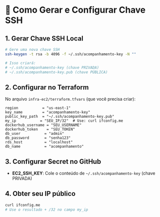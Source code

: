 # 🔑 Como Gerar e Configurar Chave SSH

## 1. Gerar Chave SSH Local

```bash
# Gere uma nova chave SSH
ssh-keygen -t rsa -b 4096 -f ~/.ssh/acompanhamento-key -N ""

# Isso criará:
# ~/.ssh/acompanhamento-key (chave PRIVADA)
# ~/.ssh/acompanhamento-key.pub (chave PÚBLICA)
```

## 2. Configurar no Terraform

No arquivo `infra-ec2/terraform.tfvars` (que você precisa criar):

```hcl
region           = "us-east-1"
key_name         = "acompanhamento-key"
public_key_path  = "~/.ssh/acompanhamento-key.pub"
my_ip           = "SEU_IP/32"  # Use: curl ifconfig.me
dockerhub_username = "SEU_USERNAME"
dockerhub_token    = "SEU_TOKEN"
db_user           = "admin"
db_password       = "senha123"
rds_host          = "localhost"
db_name           = "acompanhamento"
```

## 3. Configurar Secret no GitHub

-   **EC2_SSH_KEY**: Cole o conteúdo de `~/.ssh/acompanhamento-key` (chave PRIVADA)

## 4. Obter seu IP público

```bash
curl ifconfig.me
# Use o resultado + /32 no campo my_ip
```
